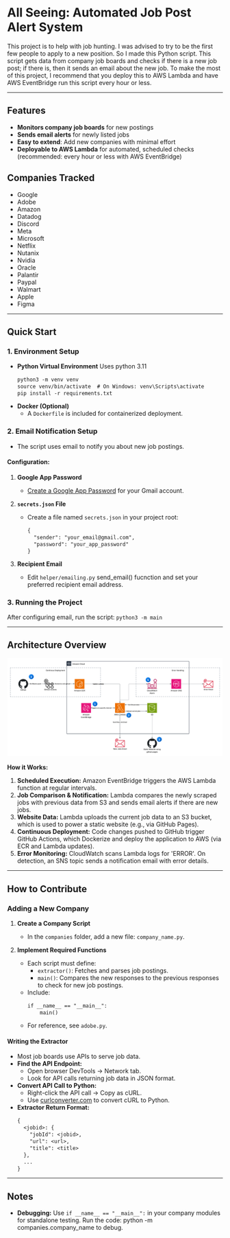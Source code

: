 # All Seeing: Automated Job Post Alert System
This project is to help with job hunting. I was advised to try to be the first few people to apply to a new position. So I made this Python script. This script gets data from company job boards and checks if there is a new job post; if there is, then it sends an email about the new job. To make the most of this project, I recommend that you deploy this to AWS Lambda and have AWS EventBridge run this script every hour or less.

---

## Features

- **Monitors company job boards** for new postings
- **Sends email alerts** for newly listed jobs
- **Easy to extend**: Add new companies with minimal effort
- **Deployable to AWS Lambda** for automated, scheduled checks (recommended: every hour or less with AWS EventBridge)
  
## Companies Tracked

- Google
- Adobe
- Amazon
- Datadog
- Discord
- Meta
- Microsoft
- Netflix
- Nutanix
- Nvidia
- Oracle
- Palantir
- Paypal
- Walmart
- Apple
- Figma
  
---

## Quick Start

### 1. Environment Setup

- **Python Virtual Environment**
  Uses python 3.11
    ```
    python3 -m venv venv
    source venv/bin/activate  # On Windows: venv\Scripts\activate
    pip install -r requirements.txt
    ```
- **Docker (Optional)**
    - A `Dockerfile` is included for containerized deployment.


### 2. Email Notification Setup

- The script uses email to notify you about new job postings.

#### Configuration:

1. **Google App Password**
    - [Create a Google App Password](https://support.google.com/accounts/answer/185833?hl=en) for your Gmail account.

2. **`secrets.json` File**
    - Create a file named `secrets.json` in your project root:
      ```
      {
        "sender": "your_email@gmail.com",
        "password": "your_app_password"
      }
      ```

3. **Recipient Email**
    - Edit `helper/emailing.py` send_email() fucnction and set your preferred recipient email address.


### 3. Running the Project

After configuring email, run the script: ```python3 -m main```

---

## Architecture Overview

![System Architecture](assets/Allseeing_architecture.png)

**How it Works:**

1. **Scheduled Execution:** Amazon EventBridge triggers the AWS Lambda function at regular intervals.
2. **Job Comparison & Notification:** Lambda compares the newly scraped jobs with previous data from S3 and sends email alerts if there are new jobs.
3. **Website Data:** Lambda uploads the current job data to an S3 bucket, which is used to power a static website (e.g., via GitHub Pages).
4. **Continuous Deployment:** Code changes pushed to GitHub trigger GitHub Actions, which Dockerize and deploy the application to AWS (via ECR and Lambda updates).
5. **Error Monitoring:** CloudWatch scans Lambda logs for 'ERROR'. On detection, an SNS topic sends a notification email with error details.

---

## How to Contribute

### Adding a New Company

1. **Create a Company Script**
    - In the `companies` folder, add a new file: `company_name.py`.

2. **Implement Required Functions**
    - Each script must define:
        - `extractor()`: Fetches and parses job postings.
        - `main()`: Compares the new responses to the previous responses to check for new job postings.
    - Include:
        ```
        if __name__ == "__main__":
            main()
        ```
    - For reference, see `adobe.py`.

#### Writing the Extractor

- Most job boards use APIs to serve job data.
- **Find the API Endpoint:**
    - Open browser DevTools → Network tab.
    - Look for API calls returning job data in JSON format.
- **Convert API Call to Python:**
    - Right-click the API call → Copy as cURL.
    - Use [curlconverter.com](https://curlconverter.com/) to convert cURL to Python.
- **Extractor Return Format:**
    ```
    {
      <jobid>: {
        "jobId": <jobid>,
        "url": <url>,
        "title": <title>
      },
      ...
    }
    ```

---

## Notes

- **Debugging:** Use `if __name__ == "__main__":` in your company modules for standalone testing. Run the code: python -m companies.company_name to debug.


